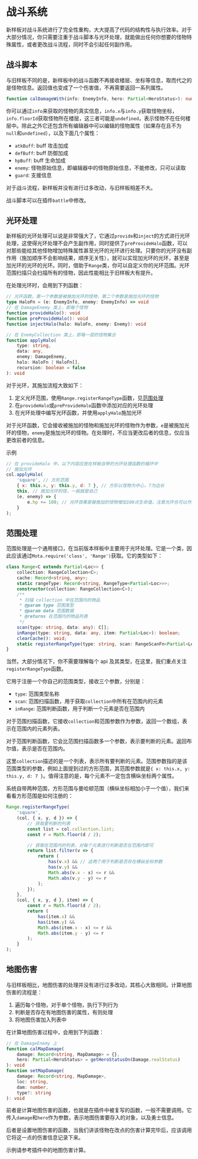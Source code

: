 # 战斗系统

新样板对战斗系统进行了完全性重构，大大提高了代码的结构性与执行效率。对于大部分情况，你只需要注重于战斗脚本与光环处理，就能做出任何你想要的怪物特殊属性，或者更改战斗流程，同时不会引起任何副作用。

## 战斗脚本

与旧样板不同的是，新样板中的战斗函数不再接收楼层、坐标等信息，取而代之的是怪物信息。返回值也变成了一个伤害值，不再需要返回一系列属性。

```ts
function calDamageWith(info: EnemyInfo, hero: Partial<HeroStatus>): number | null
```

你可以通过`info`来获取的怪物的真实信息，`info.x`与`info.y`获取怪物坐标，`info.floorId`获取怪物所在楼层，这三者可能是`undefined`，表示怪物不在任何楼层中。除此之外它还包含所有编辑器中可以编辑的怪物属性（如果存在且不为`null`和`undefined`），以及下面几个属性：

-   `atkBuff`: buff 攻击加成
-   `defBuff`: buff 防御加成
-   `hpBuff`: buff 生命加成
-   `enemy`: 怪物原始信息，即编辑器中的怪物原始信息，不能修改，只可以读取
-   `guard`: 支援信息

对于战斗流程，新样板并没有进行过多改动，与旧样板相差不大。

战斗脚本可以在插件`battle`中修改。

## 光环处理

新样板的光环处理可以说是非常强大了，它通过`provide`和`inject`的方式进行光环处理，这使得光环处理不会产生副作用，同时提供了`preProvideHalo`函数，可以对那些能给其他怪物增加特殊属性甚至光环的光环进行处理。只要你的光环没有副作用（施加顺序不会影响结果，顺序无关性），就可以实现加光环的光环，甚至是加光环的光环的光环。同时，借助于`Range`类，你可以自定义你的光环范围。光环范围扫描只会扫描所有的怪物，因此性能相比于旧样板大有提升。

在处理光环时，会用到下列函数：

```ts
// 光环函数，第一个参数是被施加光环的怪物，第二个参数是施加光环的怪物
type HaloFn = (e: EnemyInfo, enemy: EnemyInfo) => void
// 在 DamageEnemy 类上，即每个怪物
function provideHalo(): void
function preProvideHalo(): void
function injectHalo(halo: HaloFn, enemy: Enemy): void

// 在 EnemyCollection 类上，即每一层的怪物集合
function applyHalo(
    type: string,
    data: any,
    enemy: DamageEnemy,
    halo: HaloFn | HaloFn[],
    recursion: boolean = false
): void
```

对于光环，其施加流程大致如下：

1. 定义光环范围，使用`Range.registerRangeType`函数，见[范围处理](#范围处理)
2. 在`provideHalo`或`preProvideHalo`函数中添加对应的光环处理
3. 在光环处理中编写光环函数，并使用`applyHalo`施加光环

对于光环函数，它会接收被施加的怪物和施加光环的怪物作为参数，`e`是被施加光环的怪物，`enemy`是施加光环的怪物。在处理时，不应当更改后者的信息，仅应当更改前者的信息。

示例

```js
// 在 provideHalo 中，以下内容应放在样板自带的光环处理函数的循环中
// 施加光环
col.applyHalo(
    'square', // 方形范围
    { x: this.x, y: this.y, d: 7 }, // 方形以怪物为中心，7为边长
    this, // 施加光环的怪，一般就是自己
    (e, enemy) => {
        e.hp += 100; // 光环效果是被施加的怪物增加100点生命值，注意光环也可以作用于自身，因此e和enemy有可能相等
    }
);
```

## 范围处理

范围处理是一个通用接口，在当前版本样板中主要用于光环处理。它是一个类，因此应该通过`Mota.require('class', 'Range')`获取。它的类型如下：

```ts
class Range<C extends Partial<Loc>> {
    collection: RangeCollection<C>;
    cache: Record<string, any>;
    static rangeType: Record<string, RangeType<Partial<Loc>>>;
    constructor(collection: RangeCollection<C>);
    /**
     * 扫描 collection 中在范围内的物品
     * @param type 范围类型
     * @param data 范围数据
     * @returns 在范围内的物品列表
     */
    scan(type: string, data: any): C[];
    inRange(type: string, data: any, item: Partial<Loc>): boolean;
    clearCache(): void;
    static registerRangeType(type: string, scan: RangeScanFn<Partial<Loc>>, inRange: InRangeFn<Partial<Loc>>): void;
}
```

当然，大部分情况下，你不需要理解每个 api 及其类型，在这里，我们重点关注`registerRangeType`函数。

它用于注册一个你自己的范围类型，接收三个参数，分别是：

-   `type`: 范围类型名称
-   `scan`: 范围扫描函数，用于获取`collection`中所有在范围内的元素
-   `inRange`: 范围判断函数，用于判断一个元素是否在范围内

对于范围扫描函数，它接收`collection`和范围参数作为参数，返回一个数组，表示在范围内的元素列表。

对于范围判断函数，它会比范围扫描函数多一个参数，表示要判断的元素。返回布尔值，表示是否在范围内。

这里`collection`描述的是一个列表，表示所有要判断的元素。范围参数指的是该范围类型的参数，例如上面提到过的方形范围，其范围参数就是`{ x: this.x, y: this.y, d: 7 }`。值得注意的是，每个元素不一定包含横纵坐标两个属性。

系统自带两种范围，方形范围与曼哈顿范围（横纵坐标相加小于一个值），我们来看看方形范围是如何注册的：

```js
Range.registerRangeType(
    'square',
    (col, { x, y, d }) => {
        // 获取要判断的列表
        const list = col.collection.list;
        const r = Math.floor(d / 2);

        // 获取在范围内的列表，对每个元素进行判断是否在范围内即可
        return list.filter(v => {
            return (
                has(v.x) && // 这两个用于判断是否存在横纵坐标参数
                has(v.y) &&
                Math.abs(v.x - x) <= r &&
                Math.abs(v.y - y) <= r
            );
        });
    },
    (col, { x, y, d }, item) => {
        const r = Math.floor(d / 2);
        return (
            has(item.x) &&
            has(item.y) &&
            Math.abs(item.x - x) <= r &&
            Math.abs(item.y - y) <= r
        );
    }
);
```

## 地图伤害

与旧样板相比，地图伤害的处理并没有进行过多改动，其核心大致相同。计算地图伤害的流程是：

1. 遍历每个怪物，对于单个怪物，执行下列行为
2. 判断是否存在有地图伤害的属性，有则处理
3. 将地图伤害加入列表中

在计算地图伤害过程中，会用到下列函数：

```ts
// 在 DamageEnemy 上
function calMapDamage(
    damage: Record<string, MapDamage> = {},
    hero: Partial<HeroStatus> = getHeroStatusOn(Damage.realStatus)
): void
function setMapDamage(
    damage: Record<string, MapDamage>,
    loc: string,
    dam: number,
    type?: string
): void
```

前者是计算地图伤害的函数，也就是在插件中被复写的函数，一般不需要调用。它传入`damage`和`hero`作为参数，表示地图伤害要存入的对象，以及勇士信息。

后者是设置地图伤害的函数，当我们讲该怪物在改点的伤害计算完毕后，应该调用它将这一点的伤害信息记录下来。

示例请参考插件中的地图伤害计算。
